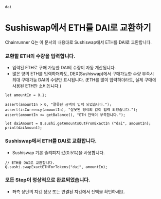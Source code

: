 ```meta-Currency
dai
```

# Sushiswap에서 ETH를 DAI로 교환하기

Chainrunner Q는 이 문서의 내용대로 Sushiswap에서 ETH를 DAI로 교환합니다.

### 교환할 ETH의 수량을 입력합니다.

- 입력된 ETH로 구매 가능한 DAI의 수량이 자동 계산됩니다.
- 많은 양의 ETH를 입력하더라도, DEX(Sushiswap)에서 구매가능한 수량 부족시 최대 구매가능 DAI의 수량만 표시됩니다. (ETH를 많이 입력하더라도, 실제 구매에 사용된 ETH만 소비됩니다.)

```input-Dynamic ETH
let amountIn = 0.1;
```

```input-Verify
assert(amountIn > 0, "잘못된 금액이 입력 되었습니다.");
assert(isCurrency(amountIn), "잘못된 형식의 값이 입력 되었습니다.");
assert(amountIn <= getBalance(), "ETH 잔액이 부족합니다.");
```

```output-Dynamic DAI
let daiAmount = Q.sushi.getAmountsOutFromExactIn ("dai", amountIn);
print(daiAmount);
```

### Sushiswap에서 ETH를 DAI로 교환합니다.

- Sushiswap 기본 슬리피지 값(0.5%)을 사용합니다.

```taster
// ETH를 DAI로 교환합니다.
Q.sushi.swapExactETHForTokens("dai", amountIn);
```

### 모든 Step이 정상적으로 완료되었습니다.

- 좌측 상단의 지갑 정보 또는 연결된 지갑에서 잔액을 확인하세요.
